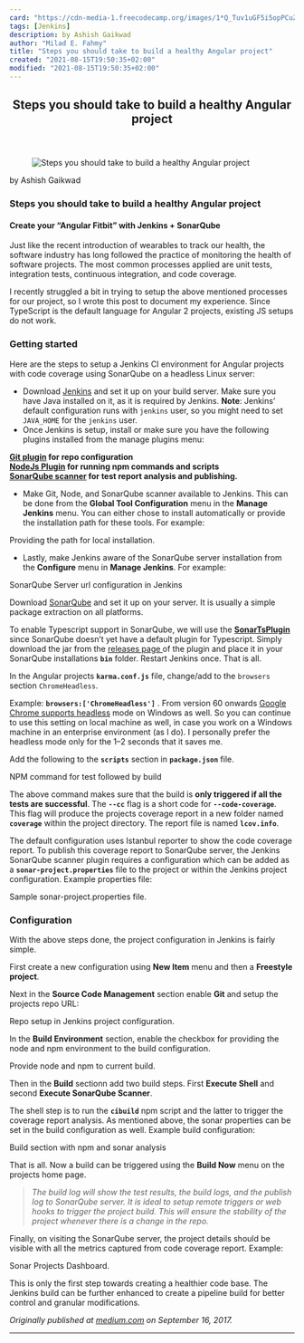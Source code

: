 ```yaml
---
card: "https://cdn-media-1.freecodecamp.org/images/1*Q_Tuv1uGF5i5opPCuZrh0A.png"
tags: [Jenkins]
description: by Ashish Gaikwad
author: "Milad E. Fahmy"
title: "Steps you should take to build a healthy Angular project"
created: "2021-08-15T19:50:35+02:00"
modified: "2021-08-15T19:50:35+02:00"
---
```

<div class="site-wrapper">
<main id="site-main" class="site-main outer">
<div class="inner">
<article class="post-full post tag-jenkins tag-angular tag-javascript tag-tech tag-programming ">
<header class="post-full-header">
<h1 class="post-full-title">Steps you should take to build a healthy Angular project</h1>
</header>
<figure class="post-full-image">
<picture>
<source media="(max-width: 700px)" sizes="1px" srcset="data:image/gif;base64,R0lGODlhAQABAIAAAAAAAP///yH5BAEAAAAALAAAAAABAAEAAAIBRAA7 1w">
<source media="(min-width: 701px)" sizes="(max-width: 800px) 400px,
(max-width: 1170px) 700px,
1400px" srcset="https://cdn-media-1.freecodecamp.org/images/1*Q_Tuv1uGF5i5opPCuZrh0A.png 300w,
https://cdn-media-1.freecodecamp.org/images/1*Q_Tuv1uGF5i5opPCuZrh0A.png 600w,
https://cdn-media-1.freecodecamp.org/images/1*Q_Tuv1uGF5i5opPCuZrh0A.png 1000w,
https://cdn-media-1.freecodecamp.org/images/1*Q_Tuv1uGF5i5opPCuZrh0A.png 2000w">
<img onerror="this.style.display='none'" src="https://cdn-media-1.freecodecamp.org/images/1*Q_Tuv1uGF5i5opPCuZrh0A.png" alt="Steps you should take to build a healthy Angular project">
</picture>
</figure>
<section class="post-full-content">
<div class="post-content medium-migrated-article">
<p>by Ashish Gaikwad</p>
<h1 id="steps-you-should-take-to-build-a-healthy-angular-project">Steps you should take to build a healthy Angular project</h1>
<h4 id="create-your-angular-fitbit-with-jenkins-sonarqube">Create your “Angular Fitbit” with Jenkins + SonarQube</h4>
<p>Just like the recent introduction of wearables to track our health, the software industry has long followed the practice of monitoring the health of software projects. The most common processes applied are unit tests, integration tests, continuous integration, and code coverage.</p>
<p>I recently struggled a bit in trying to setup the above mentioned processes for our project, so I wrote this post to document my experience. Since TypeScript is the default language for Angular 2 projects, existing JS setups do not work.</p>
<h3 id="getting-started">Getting started</h3>
<p>Here are the steps to setup a Jenkins CI environment for Angular projects with code coverage using SonarQube on a headless Linux server:</p>
<ul>
<li>Download <a href="https://jenkins.io/" rel="noopener">Jenkins</a> and set it up on your build server. Make sure you have Java installed on it, as it is required by Jenkins. <strong>Note</strong>: Jenkins’ default configuration runs with <code>jenkins</code> user, so you might need to set <code>JAVA_HOME</code> for the <code>jenkins</code> user.</li>
<li>Once Jenkins is setup, install or make sure you have the following plugins installed from the manage plugins menu:</li>
</ul>
<figcaption><a href="http://wiki.jenkins-ci.org/display/JENKINS/Git+Plugin" rel="noopener" target="_blank" title=""><strong>Git plugin</strong></a><strong> for repo configuration</strong></figcaption>
</figure>
<figcaption><a href="http://wiki.jenkins-ci.org/display/JENKINS/NodeJS+Plugin" rel="noopener" target="_blank" title=""><strong>NodeJs Plugin</strong></a><strong> for running npm commands and scripts</strong></figcaption>
</figure>
<figcaption><a href="http://redirect.sonarsource.com/plugins/jenkins.html" rel="noopener" target="_blank" title=""><strong>SonarQube scanner</strong></a><strong> for test report analysis and publishing.</strong></figcaption>
</figure>
<ul>
<li>Make Git, Node, and SonarQube scanner available to Jenkins. This can be done from the <strong>Global Tool Configuration</strong> menu in the <strong>Manage Jenkins</strong> menu. You can either chose to install automatically or provide the installation path for these tools. For example:</li>
</ul>
<figcaption>Providing the path for local installation.</figcaption>
</figure>
<ul>
<li>Lastly, make Jenkins aware of the SonarQube server installation from the <strong>Configure</strong> menu in <strong>Manage Jenkins</strong>. For example:</li>
</ul>
<figcaption>SonarQube Server url configuration in Jenkins</figcaption>
</figure>
<p>Download <a href="https://www.sonarqube.org/" rel="noopener">SonarQube</a> and set it up on your server. It is usually a simple package extraction on all platforms.</p>
<p>To enable Typescript support in SonarQube, we will use the <a href="https://github.com/Pablissimo/SonarTsPlugin" rel="noopener"><strong>SonarTsPlugin</strong></a> since SonarQube doesn’t yet have a default plugin for Typescript. Simply download the jar from the <a href="https://github.com/Pablissimo/SonarTsPlugin/releases" rel="noopener">releases page </a>of the plugin and place it in your SonarQube installations <code><strong>bin</strong></code> folder. Restart Jenkins once. That is all.</p>
<p>In the Angular projects <code><strong>karma.conf.js</strong></code> file, change/add to the <code>browsers</code> section <code>ChromeHeadless</code>.</p>
<p>Example: <code><strong>browsers:['ChromeHeadless']</strong></code> . From version 60 onwards <a href="https://developers.google.com/web/updates/2017/04/headless-chrome" rel="noopener">Google Chrome supports headless</a> mode on Windows as well. So you can continue to use this setting on local machine as well, in case you work on a Windows machine in an enterprise environment (as I do). I personally prefer the headless mode only for the 1–2 seconds that it saves me.</p>
<p>Add the following to the <code><strong>scripts</strong></code> section in <code><strong>package.json</strong></code> file.</p>
<figcaption>NPM command for test followed by build</figcaption>
</figure>
<p>The above command makes sure that the build is <strong>only triggered if all the tests are successful</strong>. The <code><strong>--cc</strong></code> flag is a short code for <code><strong>--code-coverage</strong></code>. This flag will produce the projects coverage report in a new folder named <code><strong>coverage</strong></code> within the project directory. The report file is named <code><strong>lcov.info</strong></code>.</p>
<p>The default configuration uses Istanbul reporter to show the code coverage report. To publish this coverage report to SonarQube server, the Jenkins SonarQube scanner plugin requires a configuration which can be added as a <code><strong>sonar-project.properties</strong></code> file to the project or within the Jenkins project configuration. Example properties file:</p>
<figcaption>Sample sonar-project.properties file.</figcaption>
</figure>
<h3 id="configuration">Configuration</h3>
<p>With the above steps done, the project configuration in Jenkins is fairly simple.</p>
<p>First create a new configuration using <strong>New Item</strong> menu and then a <strong>Freestyle project</strong>.</p>
<p>Next in the <strong>Source Code Management</strong> section enable <strong>Git</strong> and setup the projects repo URL:</p>
<figcaption>Repo setup in Jenkins project configuration.</figcaption>
</figure>
<p>In the <strong>Build Environment</strong> section, enable the checkbox for providing the node and npm environment to the build configuration.</p>
<figcaption>Provide node and npm to current build.</figcaption>
</figure>
<p>Then in the <strong>Build</strong> sectionn add two build steps. First <strong>Execute Shell</strong> and second <strong>Execute SonarQube Scanner</strong>.</p>
<p>The shell step is to run the <code><strong>cibuild</strong></code> npm script and the latter to trigger the coverage report analysis. As mentioned above, the sonar properties can be set in the build configuration as well. Example build configuration:</p>
<figcaption>Build section with npm and sonar analysis</figcaption>
</figure>
<p>That is all. Now a build can be triggered using the <strong>Build Now</strong> menu on the projects home page.</p>
<blockquote><em>The build log will show the test results, the build logs, and the publish log to SonarQube server. It is ideal to setup remote triggers or web hooks to trigger the project build. This will ensure the stability of the project whenever there is a change in the repo.</em></blockquote>
<p>Finally, on visiting the SonarQube server, the project details should be visible with all the metrics captured from code coverage report. Example:</p>
<figcaption>Sonar Projects Dashboard.</figcaption>
</figure>
<p>This is only the first step towards creating a healthier code base. The Jenkins build can be further enhanced to create a pipeline build for better control and granular modifications.</p>
<p><em>Originally published at <a href="https://medium.com/@ashishgkwd/angular-fitbit-jenkins-sonarqube-829cc6201469" rel="noopener">medium.com</a> on September 16, 2017.</em></p>
</div>
<hr>
</section>
</article>
</div>
</main>
</div>
<!-- Google Tag Manager (noscript) -->
<!-- End Google Tag Manager (noscript) -->
